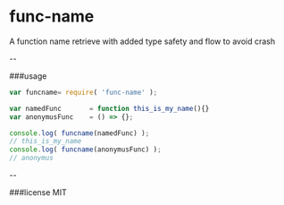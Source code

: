 # func-name

A function name retrieve with added type safety and flow to avoid crash

--

###usage

```javascript
var funcname= require( 'func-name' );

var namedFunc		= function this_is_my_name(){}
var anonymusFunc	= () => {};

console.log( funcname(namedFunc) );
// this_is_my_name
console.log( funcname(anonymusFunc) );
// anonymus
```

--

###license
MIT
